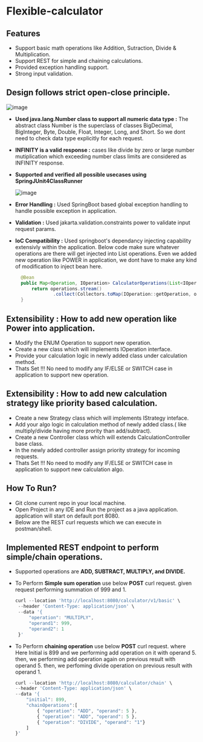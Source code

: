 # Flexible-calculator

## Features
- Support basic math operations like Addition, Sutraction, Divide & Multiplication.
- Support REST for simple and chaining calculations.
- Provided exception handling support.
- Strong input validation.

## Design follows strict open-close principle.

![image](https://github.com/user-attachments/assets/6d497fba-17bf-429d-9487-6befd25faae9)

- **Used java.lang.Number class to support all numeric data type :**
    The abstract class Number is the superclass of classes BigDecimal, BigInteger, Byte, Double, Float, Integer, Long, and Short. So we dont need to check data type explicitly for each request.
- **INFINITY is a valid response :**
    cases like divide by zero or large number mutiplication which exceeding number class limits are considered as INFINITY response.
- **Supported and verified all possible usecases using SpringJUnit4ClassRunner**
  
   ![image](https://github.com/user-attachments/assets/1c084668-4746-48b3-be75-5183c6e1cdab)
- **Error Handling :** Used SpringBoot based global exception handling to handle possible exception in application.
- **Validation :** Used jakarta.validation.constraints power to validate input request params.
- **IoC Compatibility :** Used springboot's dependancy injecting capability extensivly within the application.
  Below code make sure whatever operations are there will get injected into List<IOperation> operations. Even we added new operation like POWER in application, we dont have to make any kind of modification to inject bean here.
  ```java
    @Bean
	public Map<Operation, IOperation> CalculatorOperations(List<IOperation> operations) {
		return operations.stream()
				.collect(Collectors.toMap(IOperation::getOperation, op -> op));
	}
  ```
## Extensibility : How to add new operation like Power into application.
- Modify the ENUM Operation to support new operation.
- Create a new class which will implements IOperation interface.
- Provide your calculation logic in newly added class under calculation method.
- Thats Set !!! No need to modify any IF/ELSE or SWITCH case in application to support new operation.
  
## Extensibility : How to add new calculation strategy like priority based calculation.
- Create a new Strategy class which will implements IStrategy inteface.
- Add your algo logic in calculation method of newly added class.( like multiply/divide having more prority than add/subtract).
- Create a new Controller class which will extends CalculationController base class.
- In the newly added controller assign priority strategy for incoming requests.
- Thats Set !!! No need to modify any IF/ELSE or SWITCH case in application to support new calculation algo.
  
## How To Run?
- Git clone current repo in your local machine.
- Open Project in any IDE and Run the project as a java application. application will start on default port 8080.
- Below are the REST curl requests which we can execute in postman/shell.

## Implemented REST endpoint to perform simple/chain operations.
- Supported operations are **ADD, SUBTRACT, MULTIPLY, and DIVIDE.**
- To Perform **Simple sum operation** use below **POST** curl request. given request performing summation of 999 and 1.
     ```ts
     curl --location 'http://localhost:8080/calculator/v1/basic' \
      --header 'Content-Type: application/json' \
      --data '{
          "operation": "MULTIPLY",
          "operand1": 999,
          "operand2": 1
      }'
     ```

- To Perform **chaining operation** use below **POST** curl request. where
  Here Initial is 899 and we performing add operation on it with operand 5.
  then, we performing add operation again on previous result with operand 5.
  then, we perfoming divide operation on previous result with operand 1.
     ```ts
     curl --location 'http://localhost:8080/calculator/chain' \
     --header 'Content-Type: application/json' \
     --data '{
         "initial": 899,
         "chainOperations":[
             { "operation": "ADD", "operand": 5 },
             { "operation": "ADD", "operand": 5 },
             { "operation": "DIVIDE", "operand": "1"}
         ]
     }'
     ```

